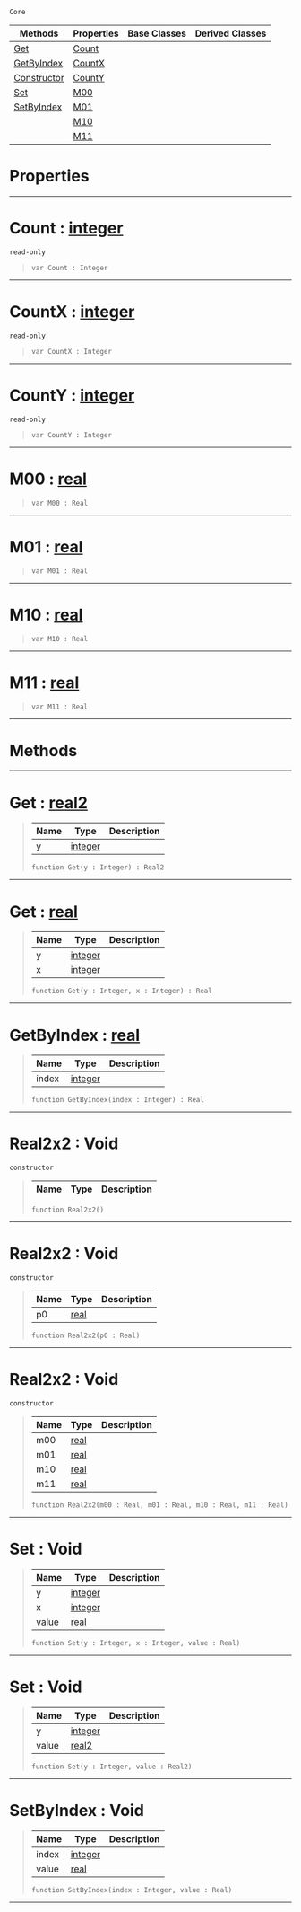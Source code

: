  `Core`

|Methods|Properties|Base Classes|Derived Classes|
|---|---|---|---|
|[ Get](real2x2.md#get-zilch-engine-document)|[ Count](real2x2.md#count-zilch-engine-docume)| | |
|[ GetByIndex](real2x2.md#getbyindex-zilch-engine-d)|[ CountX](real2x2.md#countx-zilch-engine-docum)| | |
|[ Constructor](real2x2.md#real2x2-void)|[ CountY](real2x2.md#county-zilch-engine-docum)| | |
|[ Set](real2x2.md#set-void)|[ M00](real2x2.md#m00-zilch-engine-document)| | |
|[ SetByIndex](real2x2.md#setbyindex-void)|[ M01](real2x2.md#m01-zilch-engine-document)| | |
| |[ M10](real2x2.md#m10-zilch-engine-document)| | |
| |[ M11](real2x2.md#m11-zilch-engine-document)| | |


 #  Properties


---  
 #  Count : [integer](integer.md)

 `read-only`

> 
> ```TS:Nada
> var Count : Integer


---  
 #  CountX : [integer](integer.md)

 `read-only`

> 
> ```TS:Nada
> var CountX : Integer


---  
 #  CountY : [integer](integer.md)

 `read-only`

> 
> ```TS:Nada
> var CountY : Integer


---  
 #  M00 : [real](real.md)

> 
> ```TS:Nada
> var M00 : Real


---  
 #  M01 : [real](real.md)

> 
> ```TS:Nada
> var M01 : Real


---  
 #  M10 : [real](real.md)

> 
> ```TS:Nada
> var M10 : Real


---  
 #  M11 : [real](real.md)

> 
> ```TS:Nada
> var M11 : Real


---  
 #  Methods


---  
 #  Get : [real2](real2.md)

> 
> |Name|Type|Description|
> |---|---|---|
> |y|[integer](integer.md)| |
> ```TS:Nada
> function Get(y : Integer) : Real2
> ``` 


---  
 #  Get : [real](real.md)

> 
> |Name|Type|Description|
> |---|---|---|
> |y|[integer](integer.md)| |
> |x|[integer](integer.md)| |
> ```TS:Nada
> function Get(y : Integer, x : Integer) : Real
> ``` 


---  
 #  GetByIndex : [real](real.md)

> 
> |Name|Type|Description|
> |---|---|---|
> |index|[integer](integer.md)| |
> ```TS:Nada
> function GetByIndex(index : Integer) : Real
> ``` 


---  
 #  Real2x2 : Void

 `constructor`

> 
> |Name|Type|Description|
> |---|---|---|
> ```TS:Nada
> function Real2x2()
> ``` 


---  
 #  Real2x2 : Void

 `constructor`

> 
> |Name|Type|Description|
> |---|---|---|
> |p0|[real](real.md)| |
> ```TS:Nada
> function Real2x2(p0 : Real)
> ``` 


---  
 #  Real2x2 : Void

 `constructor`

> 
> |Name|Type|Description|
> |---|---|---|
> |m00|[real](real.md)| |
> |m01|[real](real.md)| |
> |m10|[real](real.md)| |
> |m11|[real](real.md)| |
> ```TS:Nada
> function Real2x2(m00 : Real, m01 : Real, m10 : Real, m11 : Real)
> ``` 


---  
 #  Set : Void

> 
> |Name|Type|Description|
> |---|---|---|
> |y|[integer](integer.md)| |
> |x|[integer](integer.md)| |
> |value|[real](real.md)| |
> ```TS:Nada
> function Set(y : Integer, x : Integer, value : Real)
> ``` 


---  
 #  Set : Void

> 
> |Name|Type|Description|
> |---|---|---|
> |y|[integer](integer.md)| |
> |value|[real2](real2.md)| |
> ```TS:Nada
> function Set(y : Integer, value : Real2)
> ``` 


---  
 #  SetByIndex : Void

> 
> |Name|Type|Description|
> |---|---|---|
> |index|[integer](integer.md)| |
> |value|[real](real.md)| |
> ```TS:Nada
> function SetByIndex(index : Integer, value : Real)
> ``` 


---  
 

 